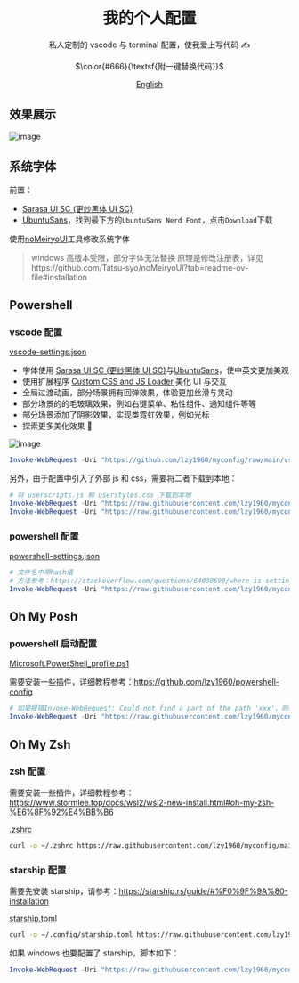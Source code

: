 <div align="center">

<h1>我的个人配置</h1>

<p>私人定制的 vscode 与 terminal 配置，使我爱上写代码 ✍️</p>

$\color{#666}{\textsf{附一键替换代码}}$

<a href="https://github.com/lzy1960/myconfig/blob/main/README-en.md" target="_blank">English</a>

</div>

## 效果展示

![image](https://github.com/lzy1960/myconfig/assets/40552111/ed34b5d4-c569-469b-99f9-675089d96b14)

## 系统字体

前置：

- [Sarasa UI SC (更纱黑体 UI SC)](https://github.com/be5invis/Sarasa-Gothic/releases)
- [UbuntuSans](https://www.nerdfonts.com/font-downloads)，找到最下方的`UbuntuSans Nerd Font`，点击`Download`下载

使用[noMeiryoUI](https://github.com/Tatsu-syo/noMeiryoUI/releases)工具修改系统字体

> windows 高版本受限，部分字体无法替换
> 原理是修改注册表，详见https://github.com/Tatsu-syo/noMeiryoUI?tab=readme-ov-file#installation

## Powershell

### vscode 配置

[vscode-settings.json](https://github.com/lzy1960/myconfig/blob/main/vscode-settings.json)

- 字体使用 [Sarasa UI SC (更纱黑体 UI SC)](https://github.com/be5invis/Sarasa-Gothic/releases)与[UbuntuSans](https://www.nerdfonts.com/font-downloads)，使中英文更加美观
- 使用扩展程序 [Custom CSS and JS Loader](https://github.com/be5invis/vscode-custom-css) 美化 UI 与交互
- 全局过渡动画，部分场景拥有回弹效果，体验更加丝滑与灵动
- 部分场景的的毛玻璃效果，例如右键菜单、粘性组件、通知组件等等
- 部分场景添加了阴影效果，实现类霓虹效果，例如光标
- 探索更多美化效果 🥰

![image](https://github.com/lzy1960/myconfig/assets/40552111/ab02510c-4fbf-4fe0-b3c7-cddfbd529f76)

```powershell
Invoke-WebRequest -Uri "https://github.com/lzy1960/myconfig/raw/main/vscode-settings.json" -OutFile "$env:APPDATA\Code\User\settings.json"
```

另外，由于配置中引入了外部 js 和 css，需要将二者下载到本地：

```powershell
# 将 userscripts.js 和 userstyles.css 下载到本地
Invoke-WebRequest -Uri "https://raw.githubusercontent.com/lzy1960/myconfig/main/vscode-custom-css-js/userscripts.js" -OutFile "C:\users\\$env:UserName\\.vscode\\userscripts.js"
Invoke-WebRequest -Uri "https://raw.githubusercontent.com/lzy1960/myconfig/main/vscode-custom-css-js/userstyles.css" -OutFile "C:\users\\$env:UserName\\.vscode\\userstyles.css"
```

### powershell 配置

[powershell-settings.json](https://github.com/lzy1960/myconfig/blob/main/powershell-settings.json)

```powershell
# 文件名中带hash值
# 方法参考：https://stackoverflow.com/questions/64030699/where-is-settings-json-for-powershell-configuration-in-windows-terminal
Invoke-WebRequest -Uri "https://raw.githubusercontent.com/lzy1960/myconfig/main/powershell-settings.json" -OutFile "$(Get-Item ("C:\users\\$env:UserName\AppData\Local\Packages\Microsoft.WindowsTerminal_*\LocalState\settings.json")).FullName"
```

## Oh My Posh

### powershell 启动配置

[Microsoft.PowerShell_profile.ps1](https://github.com/lzy1960/myconfig/blob/main/Microsoft.PowerShell_profile.ps1)

需要安装一些插件，详细教程参考：https://github.com/lzy1960/powershell-config

```powershell
# 如果报错Invoke-WebRequest: Could not find a part of the path 'xxx'，则先检查$PROFILE的前置目录是否存在
Invoke-WebRequest -Uri "https://raw.githubusercontent.com/lzy1960/myconfig/main/Microsoft.PowerShell_profile.ps1" -OutFile "$PROFILE"
```

## Oh My Zsh

### zsh 配置

需要安装一些插件，详细教程参考：https://www.stormlee.top/docs/wsl2/wsl2-new-install.html#oh-my-zsh-%E6%8F%92%E4%BB%B6

[.zshrc](https://github.com/lzy1960/myconfig/blob/main/.zshrc)

```bash
curl -o ~/.zshrc https://raw.githubusercontent.com/lzy1960/myconfig/main/.zshrc
```

### starship 配置

需要先安装 starship，请参考：https://starship.rs/guide/#%F0%9F%9A%80-installation

[starship.toml](https://github.com/lzy1960/myconfig/blob/main/starship.toml)

```bash
curl -o ~/.config/starship.toml https://raw.githubusercontent.com/lzy1960/myconfig/main/starship.toml
```

如果 windows 也要配置了 starship，脚本如下：

```powershell
Invoke-WebRequest -Uri "https://raw.githubusercontent.com/lzy1960/myconfig/main/starship.toml" -OutFile "C:\users\\$env:UserName\\.config\\starship.toml"
```
